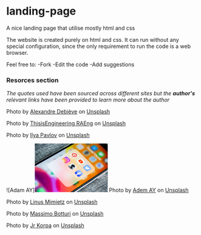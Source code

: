 # landing-page
A nice landing page that utilise mostly html and css

The website is created purely on html and css. It can run without any special configuration, since the only requirement to run the code is a web browser.

Feel free to:
-Fork
-Edit the code
-Add suggestions

### Resorces section

*The quotes used have been sourced across different sites but the **author's** relevant links have been provided to learn more about the author*


Photo by <a href="https://unsplash.com/@alexkixa?utm_source=unsplash&utm_medium=referral&utm_content=creditCopyText">Alexandre Debiève</a> on <a href="https://unsplash.com/s/photos/technology?utm_source=unsplash&utm_medium=referral&utm_content=creditCopyText">Unsplash</a>
  

Photo by <a href="https://unsplash.com/@thisisengineering?utm_source=unsplash&utm_medium=referral&utm_content=creditCopyText">ThisisEngineering RAEng</a> on <a href="https://unsplash.com/s/photos/technology?utm_source=unsplash&utm_medium=referral&utm_content=creditCopyText">Unsplash</a>


Photo by <a href="https://unsplash.com/@ilyapavlov?utm_source=unsplash&utm_medium=referral&utm_content=creditCopyText">Ilya Pavlov</a> on <a href="https://unsplash.com/s/photos/technology?utm_source=unsplash&utm_medium=referral&utm_content=creditCopyText">Unsplash</a>
  
![Adam AY]<img src="https://github.com/gekkowrld/landing-page/blob/3a9e3d32406da6273e15b0ecab29b9044a215820/imgs/adem-ay-Tk9m_HP4rgQ-unsplash.jpg" style= "width: 20vw;">
Photo by <a href="https://unsplash.com/@ademay?utm_source=unsplash&utm_medium=referral&utm_content=creditCopyText">Adem AY</a> on <a href="https://unsplash.com/s/photos/technology?utm_source=unsplash&utm_medium=referral&utm_content=creditCopyText">Unsplash</a>
  

Photo by <a href="https://unsplash.com/@linusmimietz?utm_source=unsplash&utm_medium=referral&utm_content=creditCopyText">Linus Mimietz</a> on <a href="https://unsplash.com/s/photos/technology?utm_source=unsplash&utm_medium=referral&utm_content=creditCopyText">Unsplash</a>
  

Photo by <a href="https://unsplash.com/@wildmax?utm_source=unsplash&utm_medium=referral&utm_content=creditCopyText">Massimo Botturi</a> on <a href="https://unsplash.com/s/photos/technology?utm_source=unsplash&utm_medium=referral&utm_content=creditCopyText">Unsplash</a> 


Photo by <a href="https://unsplash.com/@jrkorpa?utm_source=unsplash&utm_medium=referral&utm_content=creditCopyText">Jr Korpa</a> on <a href="https://unsplash.com/s/photos/technology-background?utm_source=unsplash&utm_medium=referral&utm_content=creditCopyText">Unsplash</a>
  

